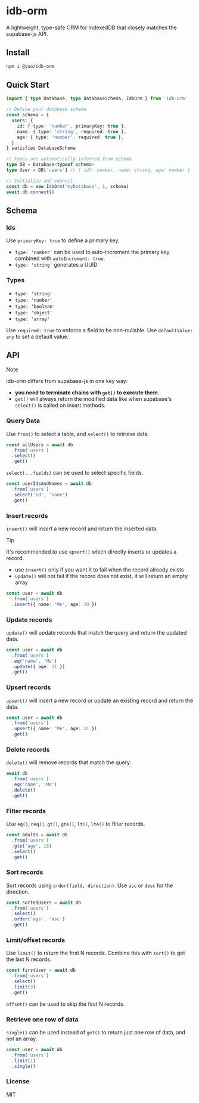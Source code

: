 # idb-orm

A lightweight, type-safe ORM for IndexedDB that closely matches the supabase-js API.

## Install

```bash
npm i @yuo/idb-orm
```

## Quick Start

```typescript
import { type Database, type DatabaseSchema, IdbOrm } from 'idb-orm'

// Define your database schema
const schema = {
  users: {
    id: { type: 'number', primaryKey: true },
    name: { type: 'string', required: true },
    age: { type: 'number', required: true },
  }
} satisfies DatabaseSchema

// Types are automatically inferred from schema
type DB = Database<typeof schema>
type User = DB['users'] // { id?: number, name: string, age: number }

// Initialize and connect
const db = new IdbOrm('myDatabase', 1, schema)
await db.connect()
```

## Schema

### Ids

Use `primaryKey: true` to define a primary key.

- `type: 'number'` can be used to auto-increment the primary key combined with `autoIncrement: true`.
- `type: 'string'` generates a UUID

### Types

- `type: 'string'`
- `type: 'number'`
- `type: 'boolean'`
- `type: 'object'`
- `type: 'array'`

Use `required: true` to enforce a field to be non-nullable.
Use `defaultValue: any` to set a default value.

## API

>[!NOTE]
> idb-orm differs from supabase-js in one key way:
>
> - **you need to terminate chains with `get()` to execute them.**
> - `get()` will always return the modified data like when supabase's `select()` is called on insert methods.

### Query Data

Use `from()` to select a table, and `select()` to retrieve data.

```typescript
const allUsers = await db
  .from('users')
  .select()
  .get()
```

`select(...fields)` can be used to select specific fields.

```typescript
const userIdsAndNames = await db
  .from('users')
  .select('id', 'name')
  .get()
```

### Insert records

`insert()` will insert a new record and return the inserted data.

>[!TIP]
> It's recommended to use `upsert()` which directly inserts or updates a record.
>
> - use `insert()` only if you want it to fail when the record already exists
> - `update()` will not fail if the record does not exist, it will return an empty array

```typescript
const user = await db
  .from('users')
  .insert({ name: 'Me', age: 30 })
```

### Update records

`update()` will update records that match the query and return the updated data.

```typescript
const user = await db
  .from('users')
  .eq('name', 'Me')
  .update({ age: 31 })
  .get()
```

### Upsert records

`upsert()` will insert a new record or update an existing record and return the data.

```typescript
const user = await db
  .from('users')
  .upsert({ name: 'Me', age: 31 })
  .get()
```

### Delete records

`delete()` will remove records that match the query.

```typescript
await db
  .from('users')
  .eq('name', 'Me')
  .delete()
  .get()
```

### Filter records

Use `eq()`, `neq()`, `gt()`, `gte()`, `lt()`, `lte()` to filter records.

```typescript
const adults = await db
  .from('users')
  .gte('age', 18)
  .select()
  .get()
```

### Sort records

Sort records using `order(field, direction)`. Use `asc` or `desc` for the direction.

```typescript
const sortedUsers = await db
  .from('users')
  .select()
  .order('age', 'asc')
  .get()
```

### Limit/offset records

Use `limit()` to return the first N records. Combine this with `sort()` to get the last N records.

```typescript
const firstUser = await db
  .from('users')
  .select()
  .limit(3)
  .get()
```

`offset()` can be used to skip the first N records.

### Retrieve one row of data

`single()` can be used instead of `get()` to return just one row of data, and not an array.

```typescript
const user = await db
  .from('users')
  .limit(1)
  .single()
```

### License

MIT
